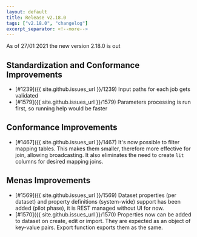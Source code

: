 ```yaml
---
layout: default
title: Release v2.18.0
tags: ["v2.18.0", "changelog"]
excerpt_separator: <!--more-->
---
```


As of 27/01 2021 the new version 2.18.0 is out
<!--more-->

## Standardization and Conformance Improvements

- [#1239]({{ site.github.issues_url }}/1239) Input paths for each job gets validated
- [#1579]({{ site.github.issues_url }}/1579) Parameters processing is run first, so running help would be faster

## Conformance Improvements

- [#1467]({{ site.github.issues_url }}/1467) It's now possible to filter mapping tables. This makes them smaller, therefore more effective for join, allowing broadcasting. It also eliminates the need to create `lit` columns for desired mapping joins.

## Menas Improvements

- [#1569]({{ site.github.issues_url }}/1569) Dataset properties (per dataset) and property definitions (system-wide) support has been added (pilot phase), it is REST managed without UI for now.
- [#1570]({{ site.github.issues_url }}/1570) Properties now can be added to dataset on create, edit or import. They are expected as an object of key-value pairs. Export function exports them as the same.
